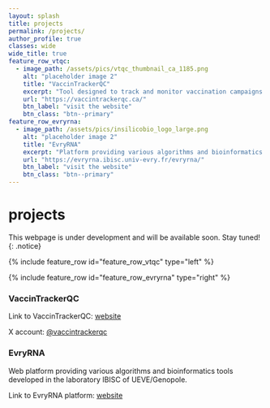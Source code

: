```yaml
---
layout: splash
title: projects
permalink: /projects/
author_profile: true
classes: wide
wide_title: true
feature_row_vtqc:
  - image_path: /assets/pics/vtqc_thumbnail_ca_1185.png
    alt: "placeholder image 2"
    title: "VaccinTrackerQC"
    excerpt: "Tool designed to track and monitor vaccination campaigns in Quebec during the COVID-19 pandemic. (X/Twitter account)[https://x.com/vaccintrackerqc]"
    url: "https://vaccintrackerqc.ca/"
    btn_label: "visit the website"
    btn_class: "btn--primary"
feature_row_evryrna:
  - image_path: /assets/pics/insilicobio_logo_large.png
    alt: "placeholder image 2"
    title: "EvryRNA"
    excerpt: "Platform providing various algorithms and bioinformatics tools developed in the [IBISC laboratory](https://www.ibisc.univ-evry.fr/) (Université Evry Val d'Essonne/Génopole)"
    url: "https://evryrna.ibisc.univ-evry.fr/evryrna/"
    btn_label: "visit the website"
    btn_class: "btn--primary"
---
```


<h1 id="page-title" class="wide__title">projects</h1>

This webpage is under development and will be available soon.
Stay tuned!
{: .notice}

{% include feature_row id="feature_row_vtqc" type="left" %}

{% include feature_row id="feature_row_evryrna" type="right" %}

### VaccinTrackerQC
Link to VaccinTrackerQC: [website](https://vaccintrackerqc.ca/)

X account: [@vaccintrackerqc](https://x.com/vaccintrackerqc)

### EvryRNA
Web platform providing various algorithms and bioinformatics tools developed in the laboratory IBISC of UEVE/Genopole.

Link to EvryRNA platform: [website](https://evryrna.ibisc.univ-evry.fr/evryrna/)